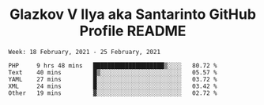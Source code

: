 <h1 align="center">Glazkov V Ilya aka Santarinto GitHub Profile README</h1>

<!--START_SECTION:waka-->
```text
Week: 18 February, 2021 - 25 February, 2021

PHP     9 hrs 48 mins   ████████████████████▒░░░░   80.72 % 
Text    40 mins         █▒░░░░░░░░░░░░░░░░░░░░░░░   05.57 % 
YAML    27 mins         █░░░░░░░░░░░░░░░░░░░░░░░░   03.72 % 
XML     24 mins         █░░░░░░░░░░░░░░░░░░░░░░░░   03.42 % 
Other   19 mins         ▓░░░░░░░░░░░░░░░░░░░░░░░░   02.72 % 
```
<!--END_SECTION:waka-->